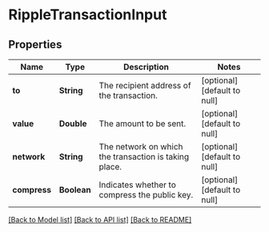 # RippleTransactionInput
## Properties

| Name | Type | Description | Notes |
|------------ | ------------- | ------------- | -------------|
| **to** | **String** | The recipient address of the transaction. | [optional] [default to null] |
| **value** | **Double** | The amount to be sent. | [optional] [default to null] |
| **network** | **String** | The network on which the transaction is taking place. | [optional] [default to null] |
| **compress** | **Boolean** | Indicates whether to compress the public key. | [optional] [default to null] |

[[Back to Model list]](../README.md#documentation-for-models) [[Back to API list]](../README.md#documentation-for-api-endpoints) [[Back to README]](../README.md)

